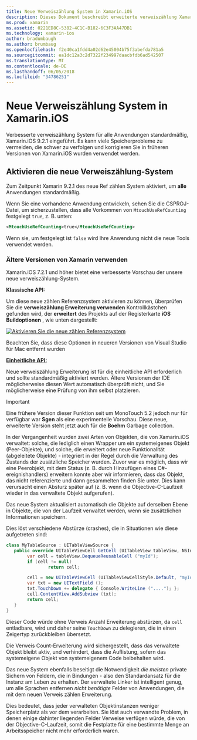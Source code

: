 ```yaml
---
title: Neue Verweiszählung System in Xamarin.iOS
description: Dieses Dokument beschreibt erweiterte verweiszählung Xamarin System, die in allen Xamarin.iOS Anwendungen standardmäßig aktiviert.
ms.prod: xamarin
ms.assetid: 0221ED8C-5382-4C1C-B182-6C3F3AA47DB1
ms.technology: xamarin-ios
author: bradumbaugh
ms.author: brumbaug
ms.openlocfilehash: f2e40ca1fdd4a02d62e45004b75f3abefda781a5
ms.sourcegitcommit: ea1dc12a3c2d7322f234997daacbfdb6ad542507
ms.translationtype: MT
ms.contentlocale: de-DE
ms.lasthandoff: 06/05/2018
ms.locfileid: "34786251"
---
```

# <a name="new-reference-counting-system-in-xamarinios"></a>Neue Verweiszählung System in Xamarin.iOS

Verbesserte verweiszählung System für alle Anwendungen standardmäßig, Xamarin.iOS 9.2.1 eingeführt. Es kann viele Speicherprobleme zu vermeiden, die schwer zu verfolgen und korrigieren Sie in früheren Versionen von Xamarin.iOS wurden verwendet werden.

## <a name="enabling-the-new-reference-counting-system"></a>Aktivieren die neue Verweiszählung-System

Zum Zeitpunkt Xamarin 9.2.1 des neue Ref zählen System aktiviert, um **alle** Anwendungen standardmäßig.

Wenn Sie eine vorhandene Anwendung entwickeln, sehen Sie die CSPROJ-Datei, um sicherzustellen, dass alle Vorkommen von `MtouchUseRefCounting` festgelegt `true`, z. B. unten:

```xml
<MtouchUseRefCounting>true</MtouchUseRefCounting>
```

Wenn sie, um festgelegt ist `false` wird Ihre Anwendung nicht die neue Tools verwendet werden.

### <a name="using-older-versions-of-xamarin"></a>Ältere Versionen von Xamarin verwenden

Xamarin.iOS 7.2.1 und höher bietet eine verbesserte Vorschau der unsere neue verweiszählung-System.

**Klassische API:**

Um diese neue zählen Referenzsystem aktivieren zu können, überprüfen Sie die **verweiszählung Erweiterung verwenden** Kontrollkästchen gefunden wird, der **erweitert** des Projekts auf der Registerkarte **iOS Buildoptionen** , wie unten dargestellt: 

[![](newrefcount-images/image1.png "Aktivieren Sie die neue zählen Referenzsystem")](newrefcount-images/image1.png#lightbox)

Beachten Sie, dass diese Optionen in neueren Versionen von Visual Studio für Mac entfernt wurden

 **[Einheitliche API:](~/cross-platform/macios/unified/index.md)**

 Neue verweiszählung Erweiterung ist für die einheitliche API erforderlich und sollte standardmäßig aktiviert werden. Ältere Versionen der IDE möglicherweise diesen Wert automatisch überprüft nicht, und Sie möglicherweise eine Prüfung von ihm selbst platzieren.

    
> [!IMPORTANT]
> Eine frühere Version dieser Funktion seit um MonoTouch 5.2 jedoch nur für verfügbar war **Sgen** als eine experimentelle Vorschau. Diese neue, erweiterte Version steht jetzt auch für die **Boehm** Garbage collection.


In der Vergangenheit wurden zwei Arten von Objekten, die von Xamarin.iOS verwaltet: solche, die lediglich einen Wrapper um ein systemeigenes Objekt (Peer-Objekte), und solche, die erweitert oder neue Funktionalität (abgeleitete Objekte) - integriert in der Regel durch die Verwaltung des Zustands der zusätzliche Speicher wurden. Zuvor war es möglich, dass wir eine Peerobjekt, mit dem Status (z. B. durch Hinzufügen eines C#-ereignishandlers) erweitern konnte aber wir informieren, dass das Objekt, das nicht referenzierte und dann gesammelten finden Sie unter. Dies kann verursacht einen Absturz später auf (z. B. wenn die Objective-C-Laufzeit wieder in das verwaltete Objekt aufgerufen).

Das neue System aktualisiert automatisch die Objekte auf derselben Ebene in Objekte, die von der Laufzeit verwaltet werden, wenn sie zusätzlichen Informationen speichern.

Dies löst verschiedene Abstürze (crashes), die in Situationen wie diese aufgetreten sind:

```csharp
class MyTableSource : UITableViewSource {
   public override UITableViewCell GetCell (UITableView tableView, NSIndexPath indexPath) {
        var cell = tableView.DequeueReusableCell ("myId");
        if (cell != null)
                return cell;

        cell = new UITableViewCell (UITableViewCellStyle.Default, "myId");
        var txt = new UITextField ();
        txt.TouchDown += delegate { Console.WriteLine ("...."); };
        cell.ContentView.AddSubview (txt);
        return cell;
   }
}
```

Dieser Code würde ohne Verweis Anzahl Erweiterung abstürzen, da `cell` entladbare, wird und daher seine `TouchDown` zu delegieren, die in einen Zeigertyp zurückbleiben übersetzt.

Die Verweis Count-Erweiterung wird sichergestellt, dass das verwaltete Objekt bleibt aktiv, und verhindert, dass die Auflistung, sofern das systemeigene Objekt von systemeigenem Code beibehalten wird.

Das neue System ebenfalls beseitigt die Notwendigkeit *die meisten* private Sichern von Feldern, die in Bindungen - also den Standardansatz für die Instanz am Leben zu erhalten. Der verwaltete Linker ist intelligent genug, um alle Sprachen entfernen *nicht benötigte* Felder von Anwendungen, die mit dem neuen Verweis zählen Erweiterung.

Dies bedeutet, dass jeder verwalteten Objektinstanzen weniger Speicherplatz als vor dem verarbeiten. Sie löst auch verwandte Problem, in denen einige dahinter liegenden Felder Verweise verfügen würde, die von der Objective-C-Laufzeit, somit die Festplatte für eine bestimmte Menge an Arbeitsspeicher nicht mehr erforderlich waren.
